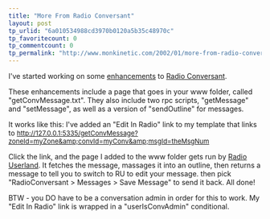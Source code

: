 ```yaml
---
title: "More From Radio Conversant"
layout: post
tp_urlid: "6a010534988cd3970b0120a5b35c48970c"
tp_favoritecount: 0
tp_commentcount: 0
tp_permalink: "http://www.monkinetic.com/2002/01/more-from-radio-conversant.html"
---
```

I&#39;ve started working on some <a href="http://www.redmonk.net/907">enhancements</a> to <a href="http://xmlrpc.free-conversant.com/radioconversant/index">Radio Conversant</a>.

These enhancements include a page that goes in your www folder, called &quot;getConvMessage.txt&quot;. They also include two rpc scripts, &quot;getMessage&quot; and &quot;setMessage&quot;, as well as a version of &quot;sendOutline&quot; for messages.

It works like this: I&#39;ve added an &quot;Edit In Radio&quot; link to my template that links to <font size="-1">http://127.0.0.1:5335/getConvMessage?zoneId=myZone&amp;convId=myConv&amp;msgId=theMsgNum</font>

Click the link, and the page I added to the www folder gets run by <a href="http://radio.userland.com/">Radio Userland</a>. It fetches the message, massages it into an outline, then returns a message to tell you to switch to RU to edit your message. then pick &quot;RadioConversant &gt; Messages &gt; Save Message&quot; to send it back. All done!

BTW - you DO have to be a conversation admin in order for this to work. My &quot;Edit In Radio&quot; link is wrapped in a &quot;userIsConvAdmin&quot; conditional.
